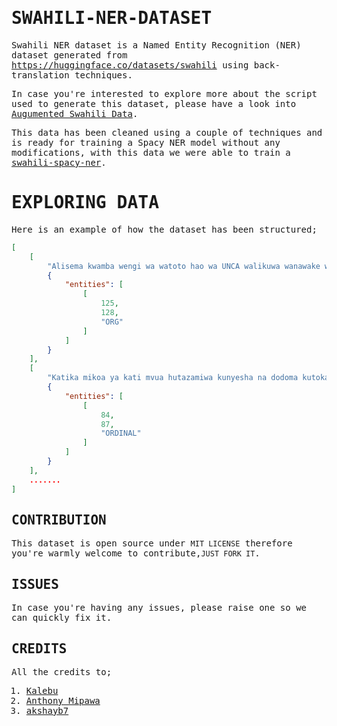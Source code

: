 <samp>

# SWAHILI-NER-DATASET

Swahili NER dataset is a Named Entity Recognition (NER) dataset generated from <https://huggingface.co/datasets/swahili> using back-translation techniques.

In case you're interested to explore more about the script used to generate this dataset, please have a look into [Augumented Swahili Data](https://github.com/Neurotech-HQ/Augumented-swahili-ner-data).

This data has been cleaned using a couple of techniques and is ready for training a Spacy NER model without any modifications, with this data we were able to train a [swahili-spacy-ner](https://share.streamlit.io/neurotech-hq/swahili-ner-spacy/main/app.py).

# EXPLORING DATA

Here is an example of how the dataset has been structured;

```json
[
    [
        "Alisema kwamba wengi wa watoto hao wa UNCA walikuwa wanawake waliodai kwamba benki hiyo ilikuwa ikitoa mkopo kwa UNCKKKau na UNK",
        {
            "entities": [
                [
                    125,
                    128,
                    "ORG"
                ]
            ]
        }
    ],
    [
        "Katika mikoa ya kati mvua hutazamiwa kunyesha na dodoma kutoka maeneo ya tatu na ya nne ya novemba mwaka huu na kupimwa kwa wastani",
        {
            "entities": [
                [
                    84,
                    87,
                    "ORDINAL"
                ]
            ]
        }
    ],
    .......
]
```

## CONTRIBUTION

This dataset is open source under ```MIT LICENSE``` therefore you're warmly welcome to contribute,```JUST FORK IT```.

## ISSUES

In case you're having any issues, please raise one so we can quickly fix it.


## CREDITS

All the credits to;
1. [Kalebu](https://github.com/kalebu/)
2. [Anthony Mipawa](https://github.com/Tonyloyt)
3. [akshayb7](https://github.com/akshayb7)
    
</samp>
